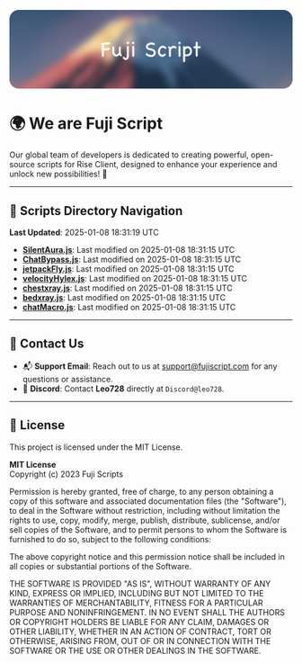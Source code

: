 ![Banner](.github/b.webp)

# 🌍 **We are Fuji Script**

Our global team of developers is dedicated to creating powerful, open-source scripts for Rise Client, designed to enhance your experience and unlock new possibilities! 🌟

---
<!-- SCRIPTS_NAVIGATION_START -->
## 📂 **Scripts Directory Navigation**

**Last Updated**: 2025-01-08 18:31:19 UTC

- **[SilentAura.js](scripts/SilentAura.js)**: Last modified on 2025-01-08 18:31:15 UTC
- **[ChatBypass.js](scripts/ChatBypass.js)**: Last modified on 2025-01-08 18:31:15 UTC
- **[jetpackFly.js](scripts/jetpackFly.js)**: Last modified on 2025-01-08 18:31:15 UTC
- **[velocityHylex.js](scripts/velocityHylex.js)**: Last modified on 2025-01-08 18:31:15 UTC
- **[chestxray.js](scripts/chestxray.js)**: Last modified on 2025-01-08 18:31:15 UTC
- **[bedxray.js](scripts/bedxray.js)**: Last modified on 2025-01-08 18:31:15 UTC
- **[chatMacro.js](scripts/chatMacro.js)**: Last modified on 2025-01-08 18:31:15 UTC

<!-- SCRIPTS_NAVIGATION_END -->

---

## 💬 **Contact Us**  
- 📬 **Support Email**: Reach out to us at [support@fujiscript.com](mailto:support@fujiscript.com) for any questions or assistance.  
- 💬 **Discord**: Contact **Leo728** directly at `Discord@leo728`.

---

## 📜 **License**

This project is licensed under the MIT License.  

**MIT License**  
Copyright (c) 2023 Fuji Scripts  

Permission is hereby granted, free of charge, to any person obtaining a copy of this software and associated documentation files (the "Software"), to deal in the Software without restriction, including without limitation the rights to use, copy, modify, merge, publish, distribute, sublicense, and/or sell copies of the Software, and to permit persons to whom the Software is furnished to do so, subject to the following conditions:  

The above copyright notice and this permission notice shall be included in all copies or substantial portions of the Software.  

THE SOFTWARE IS PROVIDED "AS IS", WITHOUT WARRANTY OF ANY KIND, EXPRESS OR IMPLIED, INCLUDING BUT NOT LIMITED TO THE WARRANTIES OF MERCHANTABILITY, FITNESS FOR A PARTICULAR PURPOSE AND NONINFRINGEMENT. IN NO EVENT SHALL THE AUTHORS OR COPYRIGHT HOLDERS BE LIABLE FOR ANY CLAIM, DAMAGES OR OTHER LIABILITY, WHETHER IN AN ACTION OF CONTRACT, TORT OR OTHERWISE, ARISING FROM, OUT OF OR IN CONNECTION WITH THE SOFTWARE OR THE USE OR OTHER DEALINGS IN THE SOFTWARE.  
